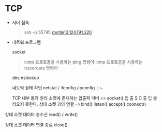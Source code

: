 # TCP
* 서버 접속 
	>  ssh -p 55795 root@13.124.191.220
* 네트워 프로그램 

	socket 
	> icmp 프로토몰을 사용하는 ping 명령어
	> icmp 프로토콜을 사용하는  traceroute 명령어
	
	dns nslookup
	
	네트웍 상태 확인 netstat / ifconfig /ipconfig ㅣㄴ
	
	
	TCP 내부 동작 원리
소켓에 존재하는 입출력 퍼버 => socket()
 입	출
S	  C	
 출	입
불러오지 못한다. 
상대 소켓 과의 연결 
=>bind() listen() accept() coonect()

상대 소켓 대이터 송수신 
read() / write()

상대 소켓 데이터 연결 종료 
close()


	